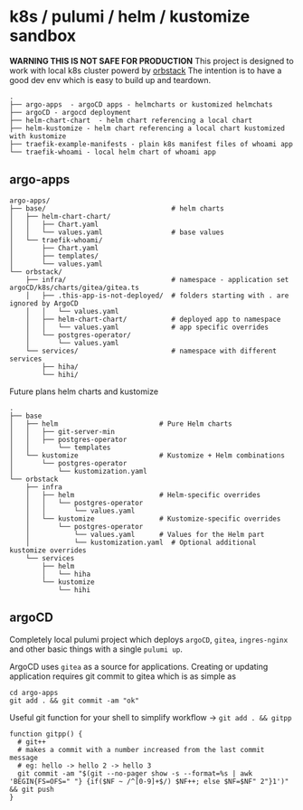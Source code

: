 # k8s / pulumi / helm / kustomize sandbox

**WARNING THIS IS NOT SAFE FOR PRODUCTION**
This project is designed to work with local k8s cluster powerd by [orbstack](https://orbstack.dev/)
The intention is to have a good dev env which is easy to build up and teardown.

```
.
├── argo-apps  - argoCD apps - helmcharts or kustomized helmchats
├── argoCD - argocd deployment
├── helm-chart-chart  - helm chart referencing a local chart
├── helm-kustomize - helm chart referencing a local chart kustomized with kustomize
├── traefik-example-manifests - plain k8s manifest files of whoami app
└── traefik-whoami - local helm chart of whoami app
```

## argo-apps
```
argo-apps/
├── base/                               # helm charts 
│   ├── helm-chart-chart/
│   │   ├── Chart.yaml
│   │   └── values.yaml                 # base values 
│   └── traefik-whoami/
│       ├── Chart.yaml
│       ├── templates/
│       └── values.yaml
└── orbstack/
    ├── infra/                          # namespace - application set argoCD/k8s/charts/gitea/gitea.ts
    │   ├── .this-app-is-not-deployed/  # folders starting with . are ignored by ArgoCD
    │   │   └── values.yaml             
    │   ├── helm-chart-chart/           # deployed app to namespace
    │   │   └── values.yaml             # app specific overrides
    │   └── postgres-operator/
    │       └── values.yaml
    └── services/                       # namespace with different services
        ├── hiha/
        └── hihi/
```

Future plans helm charts and kustomize
```
.
├── base
│   ├── helm                         # Pure Helm charts 
│   │   ├── git-server-min
│   │   ├── postgres-operator
│   │       └── templates
│   └── kustomize                    # Kustomize + Helm combinations
│       └── postgres-operator
│           └── kustomization.yaml
└── orbstack
    ├── infra
    │   ├── helm                     # Helm-specific overrides
    │   │   └── postgres-operator
    │   │       └── values.yaml
    │   └── kustomize                # Kustomize-specific overrides
    │       └── postgres-operator
    │           └── values.yaml      # Values for the Helm part
    │           └── kustomization.yaml  # Optional additional kustomize overrides
    └── services
        ├── helm
        │   └── hiha
        └── kustomize
            └── hihi
```

## argoCD

Completely local pulumi project which deploys `argoCD`, `gitea`, `ingres-nginx` and other basic things with 
a single `pulumi up`.

ArgoCD uses `gitea` as a source for applications.
Creating or updating application requires git commit to gitea which is as simple as
```
cd argo-apps
git add . && git commit -am "ok"
```

Useful git function for your shell to simplify workflow -> `git add . && gitpp`
```
function gitpp() {
  # git++
  # makes a commit with a number increased from the last commit message
  # eg: hello -> hello 2 -> hello 3
  git commit -am "$(git --no-pager show -s --format=%s | awk 'BEGIN{FS=OFS=" "} {if($NF ~ /^[0-9]+$/) $NF++; else $NF=$NF" 2"}1')" && git push
}
```

